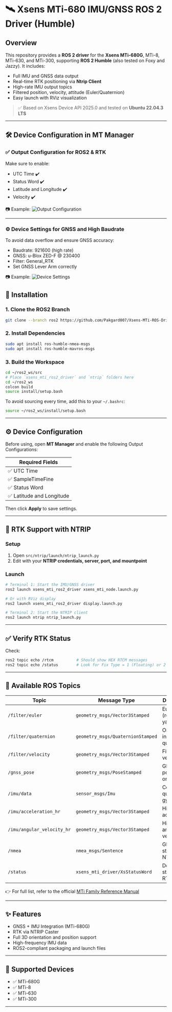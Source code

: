 

# 🛰️ Xsens MTi-680 IMU/GNSS ROS 2 Driver (Humble)

## Overview

This repository provides a **ROS 2 driver** for the **Xsens MTi-680G**, MTi-8, MTi-630, and MTi-300, supporting **ROS 2 Humble** (also tested on Foxy and Jazzy). It includes:

* Full IMU and GNSS data output
* Real-time RTK positioning via **Ntrip Client**
* High-rate IMU output topics
* Filtered position, velocity, attitude (Euler/Quaternion)
* Easy launch with RViz visualization

> ✅ Based on Xsens Device API 2025.0 and tested on **Ubuntu 22.04.3 LTS**

---
## 🛠️ Device Configuration in MT Manager

### ✅ Output Configuration for ROS2 & RTK
Make sure to enable:
- UTC Time ✔️
- Status Word ✔️
- Latitude and Longitude ✔️
- Velocity ✔️

📷 Example:
![Output Configuration](https://raw.githubusercontent.com/Pakgard007/Xsens-MTi-ROS-Driver-and-Ntrip-Client_ROS2_humble/main/MTi-680_Output_Configuration.png)

---

### ⚙️ Device Settings for GNSS and High Baudrate
To avoid data overflow and ensure GNSS accuracy:
- Baudrate: 921600 (high rate)
- GNSS: u-Blox ZED-F @ 230400
- Filter: General_RTK
- Set GNSS Lever Arm correctly

📷 Example:
![Device Settings](https://raw.githubusercontent.com/Pakgard007/Xsens-MTi-ROS-Driver-and-Ntrip-Client_ROS2_humble/main/MTi-680_Device_Settings.png)

## 🚀 Installation

### 1. Clone the ROS2 Branch

```bash
git clone --branch ros2 https://github.com/Pakgard007/Xsens-MTi-ROS-Driver-and-Ntrip-Client_ROS2_humble
```

### 2. Install Dependencies

```bash
sudo apt install ros-humble-nmea-msgs
sudo apt install ros-humble-mavros-msgs
```

### 3. Build the Workspace

```bash
cd ~/ros2_ws/src
# Place `xsens_mti_ros2_driver` and `ntrip` folders here
cd ~/ros2_ws
colcon build
source install/setup.bash
```

To avoid sourcing every time, add this to your `~/.bashrc`:

```bash
source ~/ros2_ws/install/setup.bash
```

---

## ⚙️ Device Configuration

Before using, open **MT Manager** and enable the following Output Configurations:

| Required Fields          |
| ------------------------ |
| ✅ UTC Time               |
| ✅ SampleTimeFine         |
| ✅ Status Word            |
| ✅ Latitude and Longitude |

Then click **Apply** to save settings.

---

## 📡 RTK Support with NTRIP

### Setup

1. Open `src/ntrip/launch/ntrip_launch.py`
2. Edit with your **NTRIP credentials, server, port, and mountpoint**

### Launch

```bash
# Terminal 1: Start the IMU/GNSS driver
ros2 launch xsens_mti_ros2_driver xsens_mti_node.launch.py

# Or with RViz display
ros2 launch xsens_mti_ros2_driver display.launch.py

# Terminal 2: Start the NTRIP client
ros2 launch ntrip ntrip_launch.py
```

---

## ✅ Verify RTK Status

Check:

```bash
ros2 topic echo /rtcm          # Should show HEX RTCM messages
ros2 topic echo /status        # Look for Fix Type = 1 (Floating) or 2 (Fixed)
```

---

## 🧭 Available ROS Topics

| Topic                      | Message Type                      | Description                      |
| -------------------------- | --------------------------------- | -------------------------------- |
| `/filter/euler`            | `geometry_msgs/Vector3Stamped`    | Euler angles (roll, pitch, yaw)  |
| `/filter/quaternion`       | `geometry_msgs/QuaternionStamped` | Orientation in quaternion        |
| `/filter/velocity`         | `geometry_msgs/Vector3Stamped`    | Filtered velocity                |
| `/gnss_pose`               | `geometry_msgs/PoseStamped`       | GNSS position + orientation      |
| `/imu/data`                | `sensor_msgs/Imu`                 | Combined quaternion, gyro, accel |
| `/imu/acceleration_hr`     | `geometry_msgs/Vector3Stamped`    | High-rate acceleration           |
| `/imu/angular_velocity_hr` | `geometry_msgs/Vector3Stamped`    | High-rate angular velocity       |
| `/nmea`                    | `nmea_msgs/Sentence`              | GPGGA string (for NTRIP)         |
| `/status`                  | `xsens_mti_driver/XsStatusWord`   | Device status and RTK Fix        |

👉 For full list, refer to the official [MTi Family Reference Manual](https://www.xsens.com/mti)

---

## ✨ Features

* GNSS + IMU Integration (MTi-680G)
* RTK via NTRIP Caster
* Full 3D orientation and position support
* High-frequency IMU data
* ROS2-compliant packaging and launch files

---

## 🧰 Supported Devices

* ✅ MTi-680G
* ✅ MTi-8
* ✅ MTi-630
* ✅ MTi-300

---


